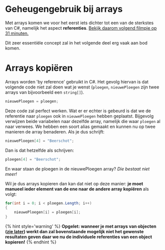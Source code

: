 # Geheugengebruik bij arrays

Met arrays komen we voor het eerst iets dichter tot een van de sterkstes van C#, namelijk het aspect **referenties**. [Bekijk daarom volgend filmpje op 31 minuten.](https://ap.cloud.panopto.eu/Panopto/Pages/Viewer.aspx?id=17ce5c87-2b6a-46ea-b7b1-a87e00a7e4e5)

Dit zeer essentiële concept zal in het volgende deel erg vaak aan bod komen.

# Arrays kopiëren

Arrays worden 'by reference' gebruikt in C#. Het gevolg hiervan is dat volgende code niet zal doen wat je wenst (``ploegen``, ``nieuwePloegen`` zijn twee arrays van bijvoorbeeld een ``string[]``).
```csharp
nieuwePloegen = ploegen;
```
Deze code zal perfect werken. Wat er er echter is gebeurd is dat we de referentie naar ``ploegen`` ook in ``nieuwePloegen`` hebben geplaatst. Bijgevolg verwijzen beide variabelen naar dezelfde array, namelijk die waar ``ploegen`` al naar verwees. We hebben een soort alias gemaakt en kunnen nu op twee manieren de array benaderen.
Als je dus  schrijft:
```csharp
nieuwePloegen[4] = "Beerschot";
```
Dan is dat hetzelfde als schrijven:
```csharp
ploegen[4] = "Beerschot";
```

En waar staan de ploegen in de nieuwePloegen array? *Die bestaat niet meer!*

Wil je dus arrays kopieren dan kan dat niet op deze manier: **je moet manueel ieder element van de ene naar de andere array kopiëren** als volgt:
```csharp
for(int i = 0; i < ploegen.Length; i++)
{
    nieuwePloegen[i] = ploegen[i];
}
```

{% hint style='warning' %}
**Opgelet: wanneer je met arrays van objecten ([zie later](../11_arraysvanklassen/7_arraysvanobj.md)) werkt dan zal bovenstaande mogelijk niet het gewenste resultaten geven daar we nu de individuele referenties van een object kopieren!**
{% endhint %}



